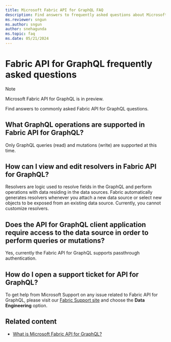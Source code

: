 ```yaml
---
title: Microsoft Fabric API for GraphQL FAQ
description: Find answers to frequently asked questions about Microsoft Fabric API for GraphQL, which is currently in preview.
ms.reviewer: sngun
ms.author: sngun
author: snehagunda
ms.topic: faq
ms.date: 05/21/2024
---
```


# Fabric API for GraphQL frequently asked questions

> [!NOTE]
> Microsoft Fabric API for GraphQL is in preview.

Find answers to commonly asked Fabric API for GraphQL questions.

## What GraphQL operations are supported in Fabric API for GraphQL?

Only GraphQL queries (read) and mutations (write) are supported at this time.

## How can I view and edit resolvers in Fabric API for GraphQL?

Resolvers are logic used to resolve fields in the GraphQL and perform operations with data residing in the data sources. Fabric automatically generates resolvers whenever you attach a new data source or select new objects to be exposed from an existing data source. Currently, you cannot customize resolvers.

## Does the API for GraphQL client application require access to the data source in order to perform queries or mutations?

Yes, currently the Fabric API for GraphQL supports passthrough authentication.

## How do I open a support ticket for API for GraphQL?

To get help from Microsoft Support on any issue related to Fabric API for GraphQL, please visit our [Fabric Support site](https://support.fabric.microsoft.com/en-US/support/) and choose the **Data Engineering** option.

## Related content

- [What is Microsoft Fabric API for GraphQL?](api-graphql-overview.md)

